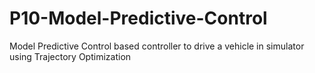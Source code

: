 # P10-Model-Predictive-Control
Model Predictive Control based controller to drive a vehicle in simulator using Trajectory Optimization

